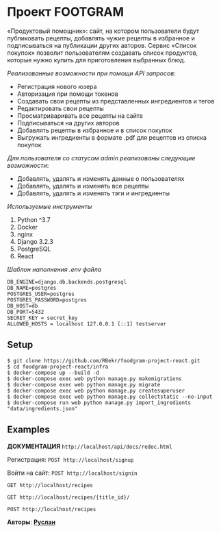 # Проект FOOTGRAM

«Продуктовый помощник»: сайт, на котором пользователи будут публиковать рецепты, добавлять чужие рецепты в избранное и подписываться на публикации других авторов. Сервис «Список покупок» позволит пользователям создавать список продуктов, которые нужно купить для приготовления выбранных блюд. 

_Реализованные возможности при помощи API запросов:_

+ Регистрация нового юзера
+ Авторизация при помощи  токенов
+ Создавать свои рецепты из представленных ингредиентов и тегов
+ Редактировать свои рецепты
+ Просматриваривать все рецепты на сайте
+ Подписываться на других авторов
+ Добавлять рецепты в избранное и в список покупок
+ Выгружать ингредиенты в формате .pdf для рецептов из списка покупок

_Для пользователя со статусом admin реализованы следующие возможности_:
+ Добавлять, удалять и изменять данные о пользователях 
+ Добавлять, удалять и изменять все рецепты
+ Добавлять, удалять и изменять тэги и ингредиенты

_Используемые инструменты_
1. Python ^3.7
2. Docker
3. nginx
4. Django 3.2.3
5. PostgreSQL
6. React

_Шаблон наполнения .env файла_
```
DB_ENGINE=django.db.backends.postgresql
DB_NAME=postgres
POSTGRES_USER=postgres
POSTGRES_PASSWORD=postgres
DB_HOST=db
DB_PORT=5432
SECRET_KEY = secret_key
ALLOWED_HOSTS = localhost 127.0.0.1 [::1] testserver
```

## Setup
```
$ git clone https://github.com/RBekr/foodgram-project-react.git
$ cd foodgram-project-react/infra
$ docker-compose up --build -d
$ docker-compose exec web python manage.py makemigrations
$ docker-compose exec web python manage.py migrate
$ docker-compose exec web python manage.py createsuperuser
$ docker-compose exec web python manage.py collectstatic --no-input
$ docker-compose run web python manage.py import_ingredients "data/ingredients.json"
```
## Examples

__ДОКУМЕНТАЦИЯ__
`http://localhost/api/docs/redoc.html`

Регистрация: 
`POST http://localhost/signup`

Войти на сайт: 
`POST http://localhost/signin`

`GET http://localhost/recipes`

`GET http://localhost/recipes/{title_id}/`

`POST http://localhost/recipes`

__Авторы__: [__Руслан__](https://github.com/RBekr) 
